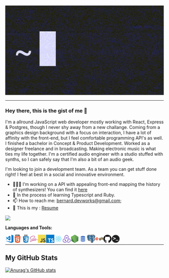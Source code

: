 <p align="center"><img src="animatedName.gif" alt="drawing" width="540"/> </p>

---

### Hey there, this is the gist of me 👋

I'm a allround JavaScript web developer mostly working with React, Express & Postgres, though I never shy away from a new challange. Coming from a graphics design background with a focus on interaction, I have a lot of affinity with the front-end, but I feel comfortable programming API's as well. I finished a bachelor in Concept & Product Development. Worked as a designer freelance and in broadcasting. Making electronic music is what ties my life together. I'm a certified audio engineer with a studio stuffed with synths, so I can safely say that I'm also a bit of an audio geek.

I'm looking to join a development team. As a team you can get stuff done right! I feel at best in a social and innovative environment. 

- 👨🏽‍💻 I’m working on a API with appealing front-end mapping the history of synthesizers! You can find it [here](https://github.com/BernardDev/synth-api)
- 🌱 In the process of learning Typescript and Ruby.
- 📫 How to reach me: [bernard.devworks@gmail.com]();
- 📝 This is my : [Resume](https://issuu.com/bwittgen/docs/2021_resume_bernardwittgen)

<a href="https://github.com/BernardDev/synth-api" >
  <img align="center" src="https://github-readme-stats.vercel.app/api/pin/?username=BernardDev&repo=Synthesizer-API&theme=flag-india" />
</a>

**Languages and Tools:**


<img align="left" alt="Visual Studio Code" width="26px" src="https://raw.githubusercontent.com/github/explore/80688e429a7d4ef2fca1e82350fe8e3517d3494d/topics/visual-studio-code/visual-studio-code.png" />
<img align="left" alt="HTML5" width="26px" src="https://raw.githubusercontent.com/github/explore/80688e429a7d4ef2fca1e82350fe8e3517d3494d/topics/html/html.png" />
<img align="left" alt="CSS3" width="26px" src="https://raw.githubusercontent.com/github/explore/80688e429a7d4ef2fca1e82350fe8e3517d3494d/topics/css/css.png" />
<img align="left" alt="Sass" width="26px" src="https://raw.githubusercontent.com/github/explore/80688e429a7d4ef2fca1e82350fe8e3517d3494d/topics/sass/sass.png" />
<img align="left" alt="JavaScript" width="26px" src="https://raw.githubusercontent.com/github/explore/80688e429a7d4ef2fca1e82350fe8e3517d3494d/topics/javascript/javascript.png" />
<img align="left" alt="TypeScript" width="26px" src="https://raw.githubusercontent.com/github/explore/80688e429a7d4ef2fca1e82350fe8e3517d3494d/topics/typescript/typescript.png" />
<img align="left" alt="React" width="26px" src="https://raw.githubusercontent.com/github/explore/80688e429a7d4ef2fca1e82350fe8e3517d3494d/topics/react/react.png" />
<img align="left" alt="Redux" width="26px" src="https://raw.githubusercontent.com/github/explore/80688e429a7d4ef2fca1e82350fe8e3517d3494d/topics/redux/redux.png" />
<img align="left" alt="Node.js" width="26px" src="https://raw.githubusercontent.com/github/explore/80688e429a7d4ef2fca1e82350fe8e3517d3494d/topics/nodejs/nodejs.png" />
<img align="left" alt="SQL" width="26px" src="https://raw.githubusercontent.com/github/explore/80688e429a7d4ef2fca1e82350fe8e3517d3494d/topics/sql/sql.png" />
<img align="left" alt="MySQL" width="26px" src="https://raw.githubusercontent.com/github/explore/80688e429a7d4ef2fca1e82350fe8e3517d3494d/topics/postgresql/postgresql.png" />
<img align="left" alt="Git" width="26px" src="https://raw.githubusercontent.com/github/explore/80688e429a7d4ef2fca1e82350fe8e3517d3494d/topics/git/git.png" />
<img align="left" alt="GitHub" width="26px" src="https://raw.githubusercontent.com/github/explore/78df643247d429f6cc873026c0622819ad797942/topics/github/github.png" />
<img align="left" alt="Terminal" width="26px" src="https://raw.githubusercontent.com/github/explore/80688e429a7d4ef2fca1e82350fe8e3517d3494d/topics/terminal/terminal.png" />

<br />

---

## My GitHub Stats

[![Anurag's GitHub stats](https://github-readme-stats.vercel.app/api?username=BernardDev&hide=issues,stars)](https://github.com/anuraghazra/github-readme-stats)

